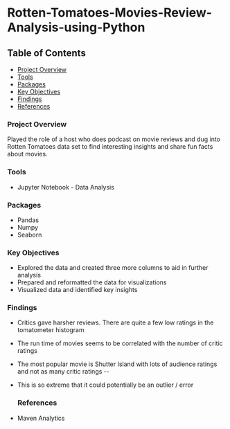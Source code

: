 # Rotten-Tomatoes-Movies-Review-Analysis-using-Python

## Table of Contents

- [Project Overview](#project-overview)
- [Tools](#tools)
- [Packages](#packages)
- [Key Objectives](#key-objectives)
- [Findings](#findings)
- [References](#references)

### Project Overview
Played the role of a host who does podcast on movie reviews and dug into Rotten Tomatoes data set to find interesting insights and share fun facts about movies.

### Tools
- Jupyter Notebook - Data Analysis

### Packages
- Pandas
- Numpy
- Seaborn

### Key Objectives
- Explored the data and created three more columns to aid in further analysis
- Prepared and reformatted the data for visualizations
- Visualized data and identified key insights

### Findings
- Critics gave harsher reviews. There are quite a few low ratings in the tomatometer histogram
- The run time of movies seems to be correlated with the number of critic ratings
- The most popular movie is Shutter Island with lots of audience ratings and not as many critic ratings --
- This is so extreme that it could potentially be an outlier / error

  ### References
- Maven Analytics
